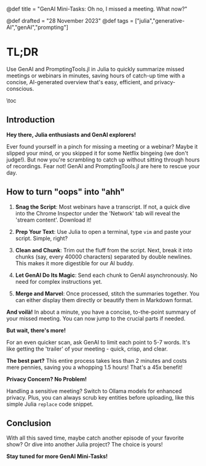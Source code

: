 @def title = "GenAI Mini-Tasks: Oh no, I missed a meeting. What now?"
<!-- @def published = "27 November 2023" -->
@def drafted = "28 November 2023"
@def tags = ["julia","generative-AI","genAI","prompting"]

# TL;DR
Use GenAI and PromptingTools.jl in Julia to quickly summarize missed meetings or webinars in minutes, saving hours of catch-up time with a concise, AI-generated overview that's easy, efficient, and privacy-conscious.

\toc

## Introduction

**Hey there, Julia enthusiasts and GenAI explorers!**

Ever found yourself in a pinch for missing a meeting or a webinar? Maybe it slipped your mind, or you skipped it for some Netflix bingeing (we don't judge!). But now you're scrambling to catch up without sitting through hours of recordings. Fear not! GenAI and PromptingTools.jl are here to rescue your day.

## How to turn "oops" into "ahh"

1. **Snag the Script**: Most webinars have a transcript. If not, a quick dive into the Chrome Inspector under the 'Network' tab will reveal the 'stream content'. Download it!

2. **Prep Your Text**: Use Julia to open a terminal, type `vim` and paste your script. Simple, right?

3. **Clean and Chunk**: Trim out the fluff from the script. Next, break it into chunks (say, every 40000 characters) separated by double newlines. This makes it more digestible for our AI buddy.

4. **Let GenAI Do Its Magic**: Send each chunk to GenAI asynchronously. No need for complex instructions yet.

5. **Merge and Marvel**: Once processed, stitch the summaries together. You can either display them directly or beautify them in Markdown format.

**And voilà!** In about a minute, you have a concise, to-the-point summary of your missed meeting. You can now jump to the crucial parts if needed.

**But wait, there's more!**

For an even quicker scan, ask GenAI to limit each point to 5-7 words. It's like getting the 'trailer' of your meeting - quick, crisp, and clear.

**The best part?** This entire process takes less than 2 minutes and costs mere pennies, saving you a whopping 1.5 hours! That's a 45x benefit!

**Privacy Concern? No Problem!**

Handling a sensitive meeting? Switch to Ollama models for enhanced privacy. Plus, you can always scrub key entities before uploading, like this simple Julia `replace` code snippet.

## Conclusion
With all this saved time, maybe catch another episode of your favorite show? Or dive into another Julia project? The choice is yours!

**Stay tuned for more GenAI Mini-Tasks!**
